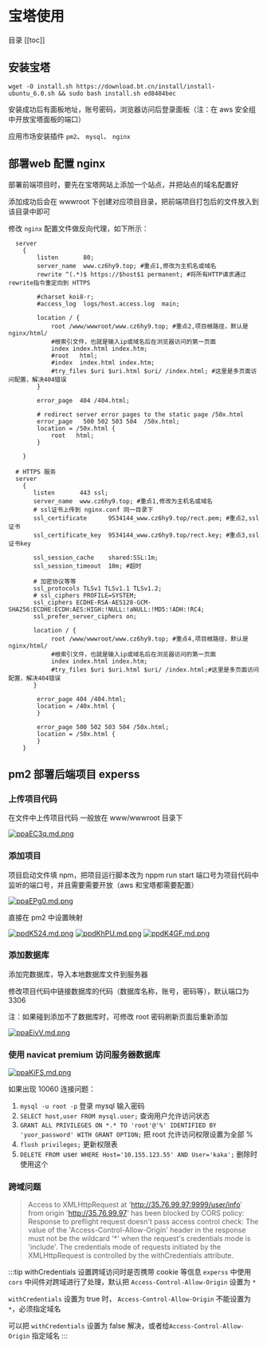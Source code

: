# 宝塔使用

目录
[[toc]]

## 安装宝塔

```shell
wget -O install.sh https://download.bt.cn/install/install-ubuntu_6.0.sh && sudo bash install.sh ed8484bec
```

安装成功后有面板地址，账号密码，浏览器访问后登录面板（注：在 aws 安全组中开放宝塔面板的端口）

应用市场安装插件 `pm2`、 `mysql`、 `nginx`

## 部署web 配置 nginx

部署前端项目时，要先在宝塔网站上添加一个站点，并把站点的域名配置好

添加成功后会在 wwwroot 下创建对应项目目录，把前端项目打包后的文件放入到该目录中即可

修改 `nginx` 配置文件做反向代理，如下所示：

```
  server
    {
        listen       80;
        server_name  www.cz6hy9.top; #重点1,修改为主机名或域名
        rewrite ^(.*)$ https://$host$1 permanent; #将所有HTTP请求通过rewrite指令重定向到 HTTPS

        #charset koi8-r;
        #access_log  logs/host.access.log  main;

        location / {
            root /www/wwwroot/www.cz6hy9.top; #重点2,项目根路径，默认是nginx/html/
            #根索引文件，也就是输入ip或域名后在浏览器访问的第一页面
            index index.html index.htm;
            #root   html;
            #index  index.html index.htm;
            #try_files $uri $uri.html $uri/ /index.html; #这里是多页面访问配置，解决404错误
        }

        error_page  404 /404.html;

        # redirect server error pages to the static page /50x.html
        error_page   500 502 503 504  /50x.html;
        location = /50x.html {
            root   html;
        }

    }

  # HTTPS 服务
  server
    {
       listen       443 ssl;
       server_name  www.cz6hy9.top; #重点1,修改为主机名或域名
       # ssl证书上传到 nginx.conf 同一目录下
       ssl_certificate      9534144_www.cz6hy9.top/rect.pem; #重点2,ssl证书
       ssl_certificate_key  9534144_www.cz6hy9.top/rect.key; #重点3,ssl证书key

       ssl_session_cache    shared:SSL:1m;
       ssl_session_timeout  10m; #超时

       # 加密协议等等
       ssl_protocols TLSv1 TLSv1.1 TLSv1.2;
       # ssl_ciphers PROFILE=SYSTEM;
       ssl_ciphers ECDHE-RSA-AES128-GCM-SHA256:ECDHE:ECDH:AES:HIGH:!NULL:!aNULL:!MD5:!ADH:!RC4;
       ssl_prefer_server_ciphers on;

       location / {
            root /www/wwwroot/www.cz6hy9.top; #重点4,项目根路径，默认是nginx/html/
            #根索引文件，也就是输入ip或域名后在浏览器访问的第一页面
            index index.html index.htm;
            #try_files $uri $uri.html $uri/ /index.html;#这里是多页面访问配置，解决404错误
       }

        error_page 404 /404.html;
        location = /40x.html {
        }

        error_page 500 502 503 504 /50x.html;
        location = /50x.html {
        }
    }
```


## pm2 部署后端项目 experss

### 上传项目代码

在文件中上传项目代码 一般放在 www/wwwroot 目录下

[![ppaEC3q.md.png](https://s1.ax1x.com/2023/03/21/ppaEC3q.md.png)](https://imgse.com/i/ppaEC3q)

### 添加项目

项目启动文件填 npm，把项目运行脚本改为 nppm run start
端口号为项目代码中监听的端口号，并且需要需要开放（aws 和宝塔都需要配置）

[![ppaEPg0.md.png](https://s1.ax1x.com/2023/03/21/ppaEPg0.md.png)](https://imgse.com/i/ppaEPg0)

直接在 pm2 中设置映射

[![ppdK524.md.png](https://s1.ax1x.com/2023/03/22/ppdK524.md.png)](https://imgse.com/i/ppdK524)
[![ppdKhPU.md.png](https://s1.ax1x.com/2023/03/22/ppdKhPU.md.png)](https://imgse.com/i/ppdKhPU)
[![ppdK4GF.md.png](https://s1.ax1x.com/2023/03/22/ppdK4GF.md.png)](https://imgse.com/i/ppdK4GF)

### 添加数据库

添加完数据库，导入本地数据库文件到服务器

修改项目代码中链接数据库的代码（数据库名称，账号，密码等），默认端口为 3306

注：如果碰到添加不了数据库时，可修改 root 密码刷新页面后重新添加

[![ppaEivV.md.png](https://s1.ax1x.com/2023/03/21/ppaEivV.md.png)](https://imgse.com/i/ppaEivV)

### 使用 navicat premium 访问服务器数据库

[![ppaKiFS.md.png](https://s1.ax1x.com/2023/03/21/ppaKiFS.md.png)](https://imgse.com/i/ppaKiFS)

如果出现 10060 连接问题：

1. `mysql -u root -p` 登录 mysql 输入密码
2. `SELECT host,user FROM mysql.user;` 查询用户允许访问状态
3. `GRANT ALL PRIVILEGES ON *.* TO 'root'@'%' IDENTIFIED BY 'yuor_password' WITH GRANT OPTION;` 把 root 允许访问权限设置为全部 %
4. `flush privileges;` 更新权限表
5. `DELETE FROM `user` WHERE Host='10.155.123.55' AND User='kaka';` 删除时使用这个

### 跨域问题

>Access to XMLHttpRequest at 'http://35.76.99.97:9999/user/info' from origin 'http://35.76.99.97' has been blocked by CORS policy: Response to preflight request doesn't pass access control check: The value of the 'Access-Control-Allow-Origin' header in the response must not be the wildcard '*' when the request's credentials mode is 'include'. The credentials mode of requests initiated by the XMLHttpRequest is controlled by the withCredentials attribute.

:::tip withCredentials 设置跨域访问时是否携带 cookie 等信息
`experss` 中使用 `cors` 中间件对跨域进行了处理，默认把 `Access-Control-Allow-Origin` 设置为 `*`

`withCredentials` 设置为 true 时， `Access-Control-Allow-Origin` 不能设置为 `*`，必须指定域名

可以把 `withCredentials` 设置为 false 解决，或者给`Access-Control-Allow-Origin` 指定域名
:::

